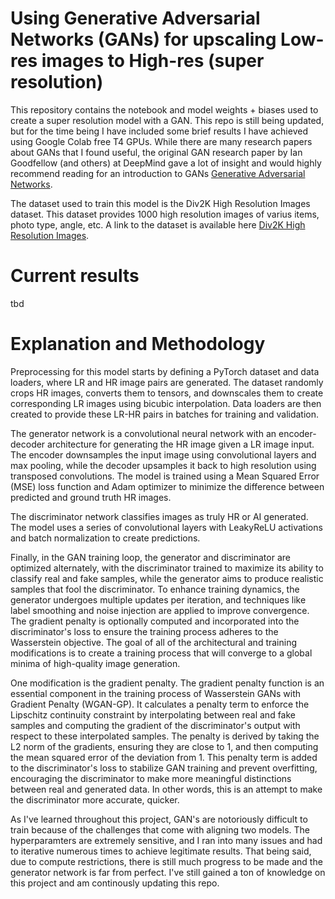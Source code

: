 # Using Generative Adversarial Networks (GANs) for upscaling Low-res images to High-res (super resolution)

This repository contains the notebook and model weights + biases used to create a super resolution model with a GAN. This repo is still being updated, but for the time being I have included some brief results I have achieved using Google Colab free T4 GPUs. While there are many research papers about GANs that I found useful, the original GAN research paper by Ian Goodfellow (and others) at DeepMind gave a lot of insight and would highly recommend reading for an introduction to GANs [Generative Adversarial Networks](https://arxiv.org/abs/1406.2661v1).

The dataset used to train this model is the Div2K High Resolution Images dataset. This dataset provides 1000 high resolution images of varius items, photo type, angle, etc. A link to the dataset is available here [Div2K High Resolution Images](https://data.vision.ee.ethz.ch/cvl/DIV2K/).

# Current results

tbd

# Explanation and Methodology

Preprocessing for this model starts by defining a PyTorch dataset and data loaders, where LR and HR image pairs are generated. The dataset randomly crops HR images, converts them to tensors, and downscales them to create corresponding LR images using bicubic interpolation. Data loaders are then created to provide these LR-HR pairs in batches for training and validation. 

The generator network is a convolutional neural network with an encoder-decoder architecture for generating the HR image given a LR image input. The encoder downsamples the input image using convolutional layers and max pooling, while the decoder upsamples it back to high resolution using transposed convolutions. The model is trained using a Mean Squared Error (MSE) loss function and Adam optimizer to minimize the difference between predicted and ground truth HR images.

The discriminator network classifies images as truly HR or AI generated. The model uses a series of convolutional layers with LeakyReLU activations and batch normalization to create predictions.

Finally, in the GAN training loop, the generator and discriminator are optimized alternately, with the discriminator trained to maximize its ability to classify real and fake samples, while the generator aims to produce realistic samples that fool the discriminator. To enhance training dynamics, the generator undergoes multiple updates per iteration, and techniques like label smoothing and noise injection are applied to improve convergence. The gradient penalty is optionally computed and incorporated into the discriminator's loss to ensure the training process adheres to the Wasserstein objective. The goal of all of the architectural and training modifications is to create a training process that will converge to a global minima of high-quality image generation. 

One modification is the gradient penalty. The gradient penalty function is an essential component in the training process of Wasserstein GANs with Gradient Penalty (WGAN-GP). It calculates a penalty term to enforce the Lipschitz continuity constraint by interpolating between real and fake samples and computing the gradient of the discriminator's output with respect to these interpolated samples. The penalty is derived by taking the L2 norm of the gradients, ensuring they are close to 1, and then computing the mean squared error of the deviation from 1. This penalty term is added to the discriminator's loss to stabilize GAN training and prevent overfitting, encouraging the discriminator to make more meaningful distinctions between real and generated data. In other words, this is an attempt to make the discriminator more accurate, quicker. 

As I've learned throughout this project, GAN's are notoriously difficult to train because of the challenges that come with aligning two models. The hyperparamters are extremely sensitive, and I ran into many issues and had to iterative numerous times to achieve legitimate results. That being said, due to compute restrictions, there is still much progress to be made and the generator network is far from perfect. I've still gained a ton of knowledge on this project and am continously updating this repo.


